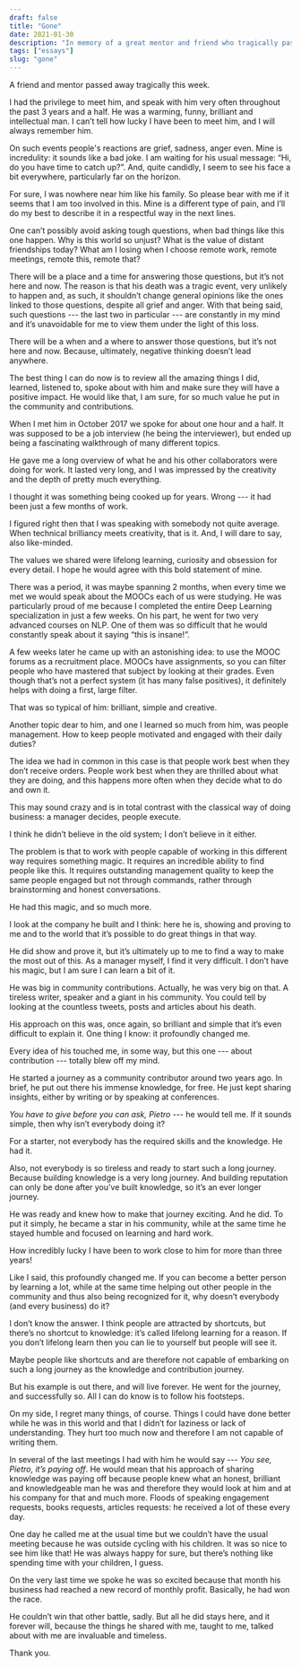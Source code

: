 ```yaml
---
draft: false
title: "Gone"
date: 2021-01-30
description: "In memory of a great mentor and friend who tragically passed away recently."
tags: ["essays"]
slug: "gone"
---
```


A friend and mentor passed away tragically this week.

I had the privilege to meet him, and speak with him very often throughout the past 3 years and a half. He was a warming, funny, brilliant and intellectual man. I can’t tell how lucky I have been to meet him, and I will always remember him.

On such events people's reactions are grief, sadness, anger even. Mine is incredulity: it sounds like a bad joke. I am waiting for his usual message: “Hi, do you have time to catch up?”. And, quite candidly, I seem to see his face a bit everywhere, particularly far on the horizon.

For sure, I was nowhere near him like his family. So please bear with me if it seems that I am too involved in this. Mine is a different type of pain, and I’ll do my best to describe it in a respectful way in the next lines.

One can’t possibly avoid asking tough questions, when bad things like this one happen. Why is this world so unjust? What is the value of distant friendships today? What am I losing when I choose remote work, remote meetings, remote this, remote that?

There will be a place and a time for answering those questions, but it’s not here and now. The reason is that his death was a tragic event, very unlikely to happen and, as such, it shouldn’t change general opinions like the ones linked to those questions, despite all grief and anger. With that being said, such questions --- the last two in particular --- are constantly in my mind and it’s unavoidable for me to view them under the light of this loss.

There will be a when and a where to answer those questions, but it’s not here and now. Because, ultimately, negative thinking doesn’t lead anywhere.

The best thing I can do now is to review all the amazing things I did, learned, listened to, spoke about with him and make sure they will have a positive impact. He would like that, I am sure, for so much value he put in the community and contributions.

When I met him in October 2017 we spoke for about one hour and a half. It was supposed to be a job interview (he being the interviewer), but ended up being a fascinating walkthrough of many different topics.

He gave me a long overview of what he and his other collaborators were doing for work. It lasted very long, and I was impressed by the creativity and the depth of pretty much everything.

I thought it was something being cooked up for years. Wrong --- it had been just a few months of work.

I figured right then that I was speaking with somebody not quite average. When technical brilliancy meets creativity, that is it. And, I will dare to say, also like-minded.

The values we shared were lifelong learning, curiosity and obsession for every detail. I hope he would agree with this bold statement of mine.

There was a period, it was maybe spanning 2 months, when every time we met we would speak about the MOOCs each of us were studying. He was particularly proud of me because I completed the entire Deep Learning specialization in just a few weeks. On his part, he went for two very advanced courses on NLP. One of them was so difficult that he would constantly speak about it saying “this is insane!”.

A few weeks later he came up with an astonishing idea: to use the MOOC forums as a recruitment place. MOOCs have assignments, so you can filter people who have mastered that subject by looking at their grades. Even though that’s not a perfect system (it has many false positives), it definitely helps with doing a first, large filter.

That was so typical of him: brilliant, simple and creative.

Another topic dear to him, and one I learned so much from him, was people management. How to keep people motivated and engaged with their daily duties?

The idea we had in common in this case is that people work best when they don’t receive orders. People work best when they are thrilled about what they are doing, and this happens more often when they decide what to do and own it.

This may sound crazy and is in total contrast with the classical way of doing business: a manager decides, people execute.

I think he didn’t believe in the old system; I don’t believe in it either.

The problem is that to work with people capable of working in this different way requires something magic. It requires an incredible ability to find people like this. It requires outstanding management quality to keep the same people engaged but not through commands, rather through brainstorming and honest conversations.

He had this magic, and so much more.

I look at the company he built and I think: here he is, showing and proving to me and to the world that it’s possible to do great things in that way.

He did show and prove it, but it’s ultimately up to me to find a way to make the most out of this. As a manager myself, I find it very difficult. I don’t have his magic, but I am sure I can learn a bit of it.

He was big in community contributions. Actually, he was very big on that. A tireless writer, speaker and a giant in his community. You could tell by looking at the countless tweets, posts and articles about his death.

His approach on this was, once again, so brilliant and simple that it’s even difficult to explain it. One thing I know: it profoundly changed me.

Every idea of his touched me, in some way, but this one --- about contribution --- totally blew off my mind.

He started a journey as a community contributor around two years ago. In brief, he put out there his immense knowledge, for free. He just kept sharing insights, either by writing or by speaking at conferences.

_You have to give before you can ask, Pietro_ --- he would tell me. If it sounds simple, then why isn’t everybody doing it?

For a starter, not everybody has the required skills and the knowledge. He had it.

Also, not everybody is so tireless and ready to start such a long journey. Because building knowledge is a very long journey. And building reputation can only be done after you’ve built knowledge, so it’s an ever longer journey.

He was ready and knew how to make that journey exciting. And he did. To put it simply, he became a star in his community, while at the same time he stayed humble and focused on learning and hard work.

How incredibly lucky I have been to work close to him for more than three years!

Like I said, this profoundly changed me. If you can become a better person by learning a lot, while at the same time helping out other people in the community and thus also being recognized for it, why doesn’t everybody (and every business) do it?

I don’t know the answer. I think people are attracted by shortcuts, but there’s no shortcut to knowledge: it’s called lifelong learning for a reason. If you don’t lifelong learn then you can lie to yourself but people will see it.

Maybe people like shortcuts and are therefore not capable of embarking on such a long journey as the knowledge and contribution journey.

But his example is out there, and will live forever. He went for the journey, and successfully so. All I can do know is to follow his footsteps.

On my side, I regret many things, of course. Things I could have done better while he was in this world and that I didn’t for laziness or lack of understanding. They hurt too much now and therefore I am not capable of writing them.

In several of the last meetings I had with him he would say --- _You see, Pietro, it’s paying off_. He would mean that his approach of sharing knowledge was paying off because people knew what an honest, brilliant and knowledgeable man he was and therefore they would look at him and at his company for that and much more. Floods of speaking engagement requests, books requests, articles requests: he received a lot of these every day.

One day he called me at the usual time but we couldn’t have the usual meeting because he was outside cycling with his children. It was so nice to see him like that! He was always happy for sure, but there’s nothing like spending time with your children, I guess.

On the very last time we spoke he was so excited because that month his business had reached a new record of monthly profit. Basically, he had won the race.

He couldn’t win that other battle, sadly. But all he did stays here, and it forever will, because the things he shared with me, taught to me, talked about with me are invaluable and timeless.

Thank you.

